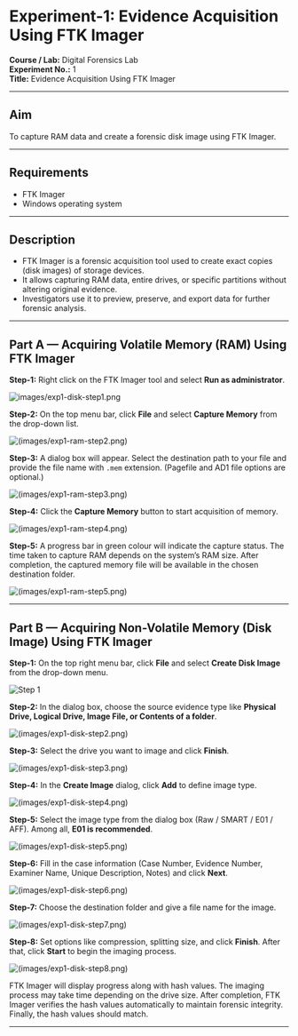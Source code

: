 
# Experiment-1: Evidence Acquisition Using FTK Imager

**Course / Lab:** Digital Forensics Lab  
**Experiment No.:** 1  
**Title:** Evidence Acquisition Using FTK Imager  

---

## Aim
To capture RAM data and create a forensic disk image using FTK Imager.

---

## Requirements
- FTK Imager  
- Windows operating system  

---

## Description
- FTK Imager is a forensic acquisition tool used to create exact copies (disk images) of storage devices.  
- It allows capturing RAM data, entire drives, or specific partitions without altering original evidence.  
- Investigators use it to preview, preserve, and export data for further forensic analysis.  

---

## Part A — Acquiring Volatile Memory (RAM) Using FTK Imager

**Step-1:** Right click on the FTK Imager tool and select **Run as administrator**.  

![images/exp1-disk-step1.png](https://github.com/baddiputi/Digital-Forensic-Lab-Exercises/blob/88dd3dcf55bf6caaf1833c97ad1758f771348668/images/WhatsApp%20Image%202025-08-30%20at%2000.00.09.jpeg)

**Step-2:** On the top menu bar, click **File** and select **Capture Memory** from the drop-down list.  

![(images/exp1-ram-step2.png)](https://github.com/baddiputi/Digital-Forensic-Lab-Exercises/blob/88dd3dcf55bf6caaf1833c97ad1758f771348668/images/WhatsApp%20Image%202025-09-01%20at%2012.13.03.jpeg)

**Step-3:** A dialog box will appear. Select the destination path to your file and provide the file name with `.mem` extension. (Pagefile and AD1 file options are optional.)  

![(images/exp1-ram-step3.png)](https://github.com/baddiputi/Digital-Forensic-Lab-Exercises/blob/88dd3dcf55bf6caaf1833c97ad1758f771348668/images/WhatsApp%20Image%202025-09-01%20at%2012.14.14.jpeg)

**Step-4:** Click the **Capture Memory** button to start acquisition of memory.  

![(images/exp1-ram-step4.png)](https://github.com/baddiputi/Digital-Forensic-Lab-Exercises/blob/88dd3dcf55bf6caaf1833c97ad1758f771348668/images/WhatsApp%20Image%202025-09-01%20at%2012.14.40.jpeg)

**Step-5:** A progress bar in green colour will indicate the capture status. The time taken to capture RAM depends on the system’s RAM size. After completion, the captured memory file will be available in the chosen destination folder.  

![(images/exp1-ram-step5.png)](https://github.com/baddiputi/Digital-Forensic-Lab-Exercises/blob/a68fa1804f0037d81615f5246641cf397bafce5e/images/WhatsApp%20Image%202025-09-01%20at%2015.03.33.jpeg)

---

## Part B — Acquiring Non-Volatile Memory (Disk Image) Using FTK Imager

**Step-1:** On the top right menu bar, click **File** and select **Create Disk Image** from the drop-down menu.  

![Step 1](https://github.com/baddiputi/Digital-Forensic-Lab-Exercises/blob/88dd3dcf55bf6caaf1833c97ad1758f771348668/images/WhatsApp%20Image%202025-09-01%20at%2012.15.39.jpeg)

**Step-2:** In the dialog box, choose the source evidence type like **Physical Drive, Logical Drive, Image File, or Contents of a folder**.  

![(images/exp1-disk-step2.png)](https://github.com/baddiputi/Digital-Forensic-Lab-Exercises/blob/88dd3dcf55bf6caaf1833c97ad1758f771348668/images/WhatsApp%20Image%202025-09-01%20at%2012.16.01.jpeg)

**Step-3:** Select the drive you want to image and click **Finish**.  

![(images/exp1-disk-step3.png)](https://github.com/baddiputi/Digital-Forensic-Lab-Exercises/blob/88dd3dcf55bf6caaf1833c97ad1758f771348668/images/WhatsApp%20Image%202025-09-01%20at%2012.16.15.jpeg)

**Step-4:** In the **Create Image** dialog, click **Add** to define image type. 

![(images/exp1-disk-step4.png)](https://github.com/baddiputi/Digital-Forensic-Lab-Exercises/blob/88dd3dcf55bf6caaf1833c97ad1758f771348668/images/WhatsApp%20Image%202025-09-01%20at%2012.16.31.jpeg)

**Step-5:** Select the image type from the dialog box (Raw / SMART / E01 / AFF). Among all, **E01 is recommended**. 

![(images/exp1-disk-step5.png)](https://github.com/baddiputi/Digital-Forensic-Lab-Exercises/blob/88dd3dcf55bf6caaf1833c97ad1758f771348668/images/WhatsApp%20Image%202025-09-01%20at%2012.17.14.jpeg)

**Step-6:** Fill in the case information (Case Number, Evidence Number, Examiner Name, Unique Description, Notes) and click **Next**.  

![(images/exp1-disk-step6.png)](https://github.com/baddiputi/Digital-Forensic-Lab-Exercises/blob/88dd3dcf55bf6caaf1833c97ad1758f771348668/images/WhatsApp%20Image%202025-09-01%20at%2012.17.24.jpeg)

**Step-7:** Choose the destination folder and give a file name for the image.  

![(images/exp1-disk-step7.png)](https://github.com/baddiputi/Digital-Forensic-Lab-Exercises/blob/88dd3dcf55bf6caaf1833c97ad1758f771348668/images/WhatsApp%20Image%202025-09-01%20at%2012.17.38.jpeg)

**Step-8:** Set options like compression, splitting size, and click **Finish**. After that, click **Start** to begin the imaging process.  

![(images/exp1-disk-step8.png)](https://github.com/baddiputi/Digital-Forensic-Lab-Exercises/blob/88dd3dcf55bf6caaf1833c97ad1758f771348668/images/WhatsApp%20Image%202025-09-01%20at%2012.18.06.jpeg)


FTK Imager will display progress along with hash values. The imaging process may take time depending on the drive size. After completion, FTK Imager verifies the hash values automatically to maintain forensic integrity. Finally, the hash values should match.  

---

  

